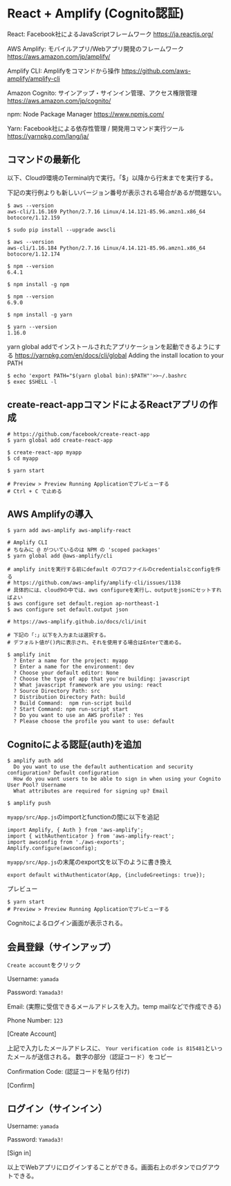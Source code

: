 # React + Amplify (Cognito認証)



React: Facebook社によるJavaScriptフレームワーク
https://ja.reactjs.org/

AWS Amplify: モバイルアプリ/Webアプリ開発のフレームワーク
https://aws.amazon.com/jp/amplify/

Amplify CLI: Amplifyをコマンドから操作
https://github.com/aws-amplify/amplify-cli

Amazon Cognito: サインアップ・サインイン管理、アクセス権限管理
https://aws.amazon.com/jp/cognito/

npm: Node Package Manager
https://www.npmjs.com/

Yarn: Facebook社による依存性管理 / 開発用コマンド実行ツール
https://yarnpkg.com/lang/ja/



## コマンドの最新化

以下、Cloud9環境のTerminal内で実行。「$」以降から行末までを実行する。

下記の実行例よりも新しいバージョン番号が表示される場合があるが問題ない。

```
$ aws --version
aws-cli/1.16.169 Python/2.7.16 Linux/4.14.121-85.96.amzn1.x86_64 botocore/1.12.159

$ sudo pip install --upgrade awscli

$ aws --version
aws-cli/1.16.184 Python/2.7.16 Linux/4.14.121-85.96.amzn1.x86_64 botocore/1.12.174

$ npm --version
6.4.1

$ npm install -g npm

$ npm --version
6.9.0

$ npm install -g yarn

$ yarn --version
1.16.0
```

yarn global addでインストールされたアプリケーションを起動できるようにする
https://yarnpkg.com/en/docs/cli/global
Adding the install location to your PATH

```
$ echo 'export PATH="$(yarn global bin):$PATH"'>>~/.bashrc 
$ exec $SHELL -l
```

## create-react-appコマンドによるReactアプリの作成

```
# https://github.com/facebook/create-react-app
$ yarn global add create-react-app

$ create-react-app myapp
$ cd myapp

$ yarn start

# Preview > Preview Running Applicationでプレビューする
# Ctrl + C で止める

```

## AWS Amplifyの導入

```
$ yarn add aws-amplify aws-amplify-react

# Amplify CLI
# ちなみに @ がついているのは NPM の 'scoped packages'
$ yarn global add @aws-amplify/cli

# amplify initを実行する前にdefault のプロファイルのcredentialsとconfigを作る
# https://github.com/aws-amplify/amplify-cli/issues/1138
# 具体的には、cloud9の中では、aws configureを実行し、outputをjsonにセットすればよい
$ aws configure set default.region ap-northeast-1
$ aws configure set default.output json

# https://aws-amplify.github.io/docs/cli/init

# 下記の「:」以下を入力または選択する。
# デフォルト値が()内に表示され、それを使用する場合はEnterで進める。

$ amplify init
  ? Enter a name for the project: myapp
  ? Enter a name for the environment: dev
  ? Choose your default editor: None
  ? Choose the type of app that you're building: javascript
  ? What javascript framework are you using: react
  ? Source Directory Path: src
  ? Distribution Directory Path: build
  ? Build Command:  npm run-script build
  ? Start Command: npm run-script start
  ? Do you want to use an AWS profile? : Yes
  ? Please choose the profile you want to use: default
```

## Cognitoによる認証(auth)を追加

```
$ amplify auth add
  Do you want to use the default authentication and security configuration? Default configuration
  How do you want users to be able to sign in when using your Cognito User Pool? Username
  What attributes are required for signing up? Email

$ amplify push
```

`myapp/src/App.js`のimportとfunctionの間に以下を追記

```
import Amplify, { Auth } from 'aws-amplify';
import { withAuthenticator } from 'aws-amplify-react';
import awsconfig from './aws-exports';
Amplify.configure(awsconfig);
```

`myapp/src/App.js`の末尾のexport文を以下のように書き換え

```
export default withAuthenticator(App, {includeGreetings: true});
```

プレビュー

```
$ yarn start
# Preview > Preview Running Applicationでプレビューする
```

Cognitoによるログイン画面が表示される。

## 会員登録（サインアップ）

`Create account`をクリック

Username: `yamada`

Password: `Yamada3!`

Email: (実際に受信できるメールアドレスを入力。temp mailなどで作成できる)

Phone Number: `123`

[Create Account]

上記で入力したメールアドレスに、
`Your verification code is 815481`といったメールが送信される。
数字の部分（認証コード）をコピー

Confirmation Code: (認証コードを貼り付け)

[Confirm]

## ログイン（サインイン）

Username: `yamada`

Password: `Yamada3!`

[Sign in]

以上でWebアプリにログインすることができる。画面右上のボタンでログアウトできる。

